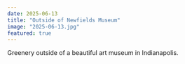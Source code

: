 ```yaml
---
date: 2025-06-13
title: "Outside of Newfields Museum"
image: "2025-06-13.jpg"
featured: true
---
```


Greenery outside of a beautiful art museum in Indianapolis. 

